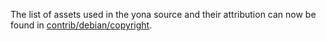 The list of assets used in the yona source and their attribution can now be found in [contrib/debian/copyright](../contrib/debian/copyright).
